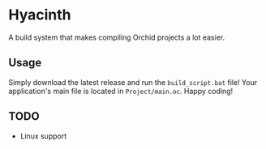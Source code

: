 # Hyacinth

A build system that makes compiling Orchid projects a lot easier.

## Usage

Simply download the latest release and run the `build_script.bat` file! Your application's main file is located in `Project/main.oc`. Happy coding!

## TODO

* Linux support
